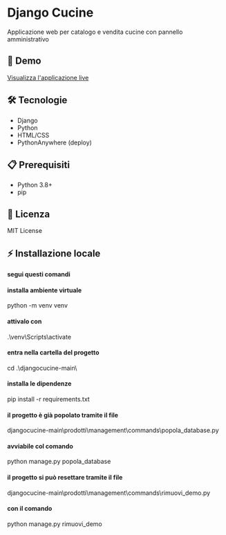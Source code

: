 # Django Cucine
Applicazione web per catalogo e vendita cucine con pannello amministrativo

## 🚀 Demo
[Visualizza l'applicazione live](https://nicmarp4.pythonanywhere.com/)

## 🛠️ Tecnologie
- Django
- Python 
- HTML/CSS
- PythonAnywhere (deploy)

## 📋 Prerequisiti
- Python 3.8+
- pip



## 📄 Licenza
MIT License


## ⚡ Installazione locale

#### segui questi comandi


#### installa ambiente virtuale
python -m venv venv    

#### attivalo con
.\venv\Scripts\activate

#### entra nella cartella del progetto
cd .\djangocucine-main\

#### installa le dipendenze
pip install -r requirements.txt 

#### il progetto è già popolato tramite il file  
djangocucine-main\prodotti\management\commands\popola_database.py

#### avviabile col comando
python manage.py popola_database

#### il progetto si può resettare tramite il file
djangocucine-main\prodotti\management\commands\rimuovi_demo.py

#### con il comando

python manage.py rimuovi_demo
